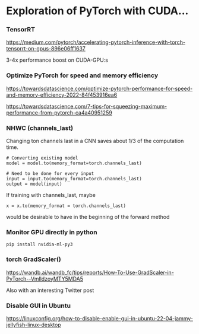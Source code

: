 # Exploration of PyTorch with CUDA...

### **TensorRT**
https://medium.com/pytorch/accelerating-pytorch-inference-with-torch-tensorrt-on-gpus-896e06ff1637

3-4x performance boost on CUDA-GPU:s

### **Optimize PyTorch for speed and memory efficiency**
https://towardsdatascience.com/optimize-pytorch-performance-for-speed-and-memory-efficiency-2022-84f453916ea6

https://towardsdatascience.com/7-tips-for-squeezing-maximum-performance-from-pytorch-ca4a40951259

### **NHWC (channels_last)**

Changing ton channels last in a CNN saves about 1/3 of the computation time.
```
# Converting existing model
model = model.to(memory_format=torch.channels_last)

# Need to be done for every input
input = input.to(memory_format=torch.channels_last)
output = model(input)
```

If training with channels_last, maybe 
```
x = x.to(memory_format = torch.channels_last)
```
would be desirable to have in the beginning of the forward method

### **Monitor GPU directly in python**
```
pip install nvidia-ml-py3
```
### **torch GradScaler()**
https://wandb.ai/wandb_fc/tips/reports/How-To-Use-GradScaler-in-PyTorch--VmlldzoyMTY5MDA5

Also with an interesting Twitter post

### **Disable GUI in Ubuntu**
https://linuxconfig.org/how-to-disable-enable-gui-in-ubuntu-22-04-jammy-jellyfish-linux-desktop
